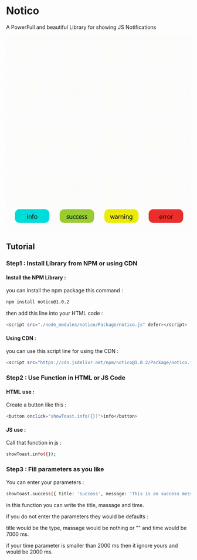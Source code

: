 # Notico
A PowerFull and beautiful Library for showing JS Notifications

<div align=center width="300">
    <img src="./gif/gif.gif" alt="Notification Gif" />
</div>

## Tutorial

### Step1 : Install Library from NPM or using CDN

#### Install the NPM Library :

you can install the npm package this command :

```sh
npm install notico@1.0.2
```

then add this line into your HTML code :

```sh
<script src="./node_modules/notico/Package/notico.js" defer></script>
```

#### Using CDN :

you can use this script line for using the CDN :

```sh
<script src="https://cdn.jsdelivr.net/npm/notico@1.0.2/Package/notico.js" defer></script>
```

### Step2 : Use Function in HTML or JS Code

#### HTML use :

Create a button like this :
```sh
<button onclick="showToast.info({})">info</button>
```

#### JS use :

Call that function in js :
```sh
showToast.info({});
```

### Step3 : Fill parameters as you like

You can enter your parameters :

```sh
showToast.success({ title: 'success', message: 'This is an success message', time: 7000 });
```

in this function you can write the title, massage and time.

if you do not enter the parameters they would be defaults :

title would be the type, massage would be nothing or "" and time would be 7000 ms.

if your time parameter is smaller than 2000 ms then it ignore yours and would be 2000 ms.
